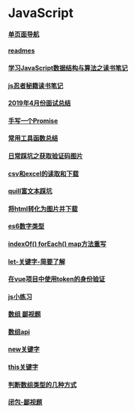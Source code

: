 # JavaScript

#### [单页面导航](/js/单页面导航.md)
#### [readmes](/js/readmes.md)
#### [学习JavaScript数据结构与算法之读书笔记](/js/学习JavaScript数据结构与算法.md)
#### [js忍者秘籍读书笔记](/js/js忍者秘籍读书笔记.md)
#### [2019年4月份面试总结](/js/2019年4月份面试总结.md)
#### [手写一个Promise](/js/手写一个Promise.md)
#### [常用工具函数总结](/js/常用工具函数总结.md)
#### [日常踩坑之获取验证码图片](/js/JavaScript----获取验证码图片.md)
#### [csv和excel的读取和下载](/js/csv和excel的读取和下载.md)
#### [quill富文本踩坑](/js/quill富文本踩坑.md)
#### [将html转化为图片并下载](/js/html2canvas.md)
#### [es6数字类型](/js/es6----数字类型.md)
#### [indexOf() forEach() map方法重写](/js/JavaScript----indexOf()%20forEach()%20map方法重写.md)
#### [let-关键字-简要了解](/js/JavaScript----let-关键字-简要了解.md)
#### [在vue项目中使用token的身份验证](/js/JavaScript----在vue项目中使用token的身份验证.md)
#### [js小练习](/js/JavaScript----小练习.md)
#### [数组 鄙视题](/js/JavaScript----数组%20鄙视题.md)
#### [数组api](/js/JavaScript----数组api.md)
#### [new关键字](/js/JavaScript-new关键字.md)
#### [this关键字](/js/JavaScript-this关键字.md)
#### [判断数组类型的几种方式](/js/JavaScript-判断数组类型的几种方式.md)
#### [闭包-鄙视题](/js/JavaScript-闭包-鄙视题.md)

